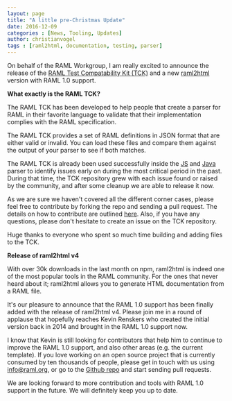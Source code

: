 ```yaml
---
layout: page
title: "A little pre-Christmas Update"
date: 2016-12-09
categories : [News, Tooling, Updates]
author: christianvogel
tags : [raml2html, documentation, testing, parser]
---
```


On behalf of the RAML Workgroup, I am really excited to announce the release of the [RAML Test Compatability Kit (TCK)](https://github.com/raml-org/raml-tck) and a new [raml2html](https://github.com/raml2html/raml2html) version with RAML 1.0 support.

**What exactly is the RAML TCK?**

The RAML TCK has been developed to help people that create a parser for RAML in their favorite language to validate that their implementation complies with the RAML specification.

The RAML TCK  provides a set of RAML definitions in JSON format that are either valid or invalid. You can load these files and compare them against the output of your parser to see if both matches.

The RAML TCK is already been used successfully inside the [JS](https://github.com/raml-org/raml-js-parser-2) and [Java](https://github.com/raml-org/raml-java-parser) parser to identify issues early on during the most critical period in the past. During that time, the TCK repository grew with each issue found or raised by the community, and after some cleanup we are able to release it now.

As we are sure we haven't covered all the different corner cases, please feel free to contribute by forking the repo and sending a pull request. The details on how to contribute are outlined [here](https://github.com/raml-org/raml-tck/blob/master/README.md#contributing-tests). Also, if you have any questions, please don't hesitate to create an issue on the TCK repository.

Huge thanks to everyone who spent so much time building and adding files to the TCK.

**Release of raml2html v4**

With over 30k downloads in the last month on npm, raml2html is indeed one of the most popular tools in the RAML community. For the ones that never heard about it; raml2html allows you to generate HTML documentation from a RAML file.

It's our pleasure to announce that the RAML 1.0 support has been finally added with the release of raml2html v4. Please join me in a round of applause that hopefully reaches Kevin Renskers who created the initial version back in 2014 and brought in the RAML 1.0 support now.

I know that Kevin is still looking for contributors that help him to continue to improve the RAML 1.0 support, and also other areas (e.g.  the current template). If you love working on an open source project that is currently consumed by ten thousands of people, please get in touch with us using info@raml.org, or go to the [Github repo](https://github.com/raml2html/raml2html) and start sending pull requests.

We are looking forward to more contribution and tools with RAML 1.0 support in the future. We will definitely keep you up to date.